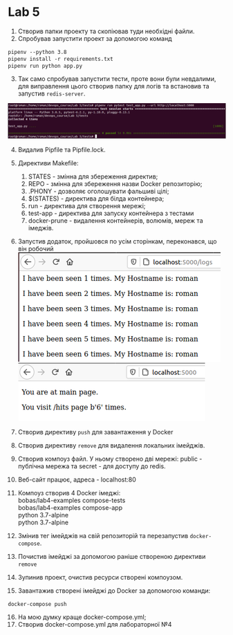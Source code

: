 # Lab 5

1. Створив папки проекту та скопіював туди необхідні файли.
2. Спробував запустити проект за допомогою команд
```
pipenv --python 3.8
pipenv install -r requirements.txt
pipenv run python app.py
```
3. Так само спробував запустити тести, проте вони були невдалими, для виправлення цього створив папку для логів та встановив та запустив `redis-server`.

![tests](1.png)

4. Видалив Pipfile та Pipfile.lock.
5. Директиви Makefile:
	1) STATES - змінна для збереження директив;
	2) REPO - змінна для збереження назви Docker репозиторію;
	3) .PHONY - дозволяє оголошувати фальшиві цілі;
	4) $(STATES) - директива для білда контейнера;
	5) run - директива для створення мережі;
	6) test-app - директива для запуску контейнера з тестами
    7) docker-prune - видалення контейнерів, волюмів, мереж та імеджів.

6. Запустив додаток, пройшовся по усім сторінкам, переконався, що він робочий
![screenshot1](2.png)
![screenshot2](4.png)
7. Створив директиву `push` для завантаження у Docker
8. Створив директиву `remove` для видалення локальних імейджів.
9. Створив компоуз файл. У ньому створено дві мережі: public - публічна мережа та secret - для доступу до redis.
10. Веб-сайт працює, адреса - localhost:80
11. Компоуз створив 4 Docker імеджі:  
    bobas/lab4-examples   compose-tests  
    bobas/lab4-examples   compose-app  
    python                3.7-alpine  
    python                3.7-alpine
12. Змінив тег імейджів на свій репозиторій та перезапустив `docker-compose`.
13. Почистив імейджі за допомогою раніше створеною директиви `remove`
14. Зупинив проект, очистив ресурси створені компоузом.
15. Завантажив створені імейджі до Docker за допомогою команди:
```
docker-compose push
``` 
16. На мою думку краще docker-compose.yml;
17. Створив docker-compose.yml для лабораторної №4